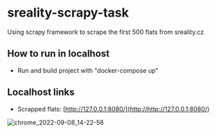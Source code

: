 # sreality-scrapy-task

Using scrapy framework to scrape the first 500 flats from sreality.cz

## How to run in localhost

- Run and build project with "docker-compose up"

## Localhost links

- Scrapped flats: [http://127.0.0.1:8080/](http://http://127.0.0.1:8080/)

![chrome_2022-09-08_14-22-58](https://user-images.githubusercontent.com/13302578/189128734-e7315ef9-1871-47b5-b7c7-d9f56f13af6d.jpg)

